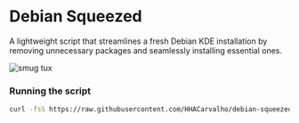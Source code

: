 # Debian Squeezed

A lightweight script that streamlines a fresh Debian KDE installation by removing unnecessary packages and seamlessly installing essential ones.

![smug tux](https://i.kym-cdn.com/photos/images/newsfeed/001/841/359/e7c.png)

### Running the script

```sh
curl -fsS https://raw.githubusercontent.com/HHACarvalho/debian-squeezed/refs/heads/main/setup.sh | sh
```
